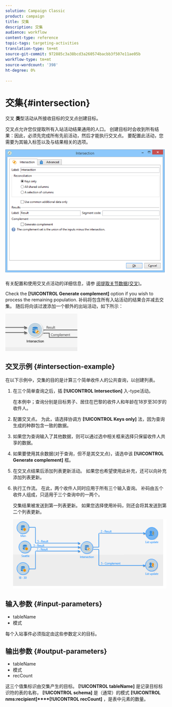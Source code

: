 ```yaml
---
solution: Campaign Classic
product: campaign
title: 交集
description: 交集
audience: workflow
content-type: reference
topic-tags: targeting-activities
translation-type: tm+mt
source-git-commit: 972885c3a38bcd3a260574bacbb3f507e11ae05b
workflow-type: tm+mt
source-wordcount: '398'
ht-degree: 0%

---
```



# 交集{#intersection}

交叉 **类**&#x200B;型活动从所接收目标的交叉点创建目标。

交叉点允许您仅提取所有入站活动结果通用的人口。 创建目标时会收到所有结果：因此，必须先完成所有先前活动，然后才能执行交叉点。 要配置此活动，您需要为其输入标签以及与结果相关的选项。

![](assets/s_user_segmentation_inter.png)

有关配置和使用交叉点活动的详细信息，请参 [阅提取关节数据(交叉)](../../workflow/using/targeting-data.md#extracting-joint-data--intersection-)。

Check the **[!UICONTROL Generate complement]** option if you wish to process the remaining population. 补码将包含所有入站活动的结果合并减去交集。 随后将向该过渡添加一个额外的出站活动，如下所示：

![](assets/s_user_segmentation_inter_compl.png)

## 交叉示例 {#intersection-example}

在以下示例中，交集的目的是计算三个简单收件人的公共查询，以创建列表。

1. 在三个简单查询之后，插 **[!UICONTROL Intersection]** 入-type活动。

   在本例中；查询分别是目标男子、居住在巴黎的收件人和年龄在18岁至30岁的收件人。

1. 配置交叉点。 为此，请选择协调方 **[!UICONTROL Keys only]** 法，因为查询生成的种群包含一致的数据。
1. 如果您为查询输入了其他数据，则可以通过选中相关框来选择只保留收件人共享的数据。
1. 如果要使用其余数据(对于查询，但不是其交叉点)，请选中该 **[!UICONTROL Generate complement]** 框。
1. 在交叉点结果后添加列表更新活动。 如果您也希望使用此补充，还可以向补充添加列表更新。
1. 执行工作流。 在此，两个收件人同时应用于所有三个输入查询。 补码由五个收件人组成，只适用于三个查询中的一两个。

   交集结果被发送到第一列表更新。 如果您选择使用补码，则还会将其发送到第二个列表更新。

   ![](assets/intersection_example.png)

## 输入参数 {#input-parameters}

* tableName
* 模式

每个入站事件必须指定由这些参数定义的目标。

## 输出参数 {#output-parameters}

* tableName
* 模式
* recCount

这三个值集标识由交集产生的目标。 **[!UICONTROL tableName]** 是记录目标标识符的表的名称， **[!UICONTROL schema]** 是（通常）的模式 **[!UICONTROL nms:recipient]****[!UICONTROL recCount]** ，是表中元素的数量。
